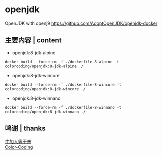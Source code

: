 # openjdk
OpenJDK with openj9
https://github.com/AdoptOpenJDK/openjdk-docker

## 主要内容 | content
* openjdk:8-jdk-alpine
~~~
docker build --force-rm -f ./dockerfile-8-alpine -t colorcoding/openjdk:8-jdk-alpine ./
~~~
* openjdk:8-jdk-wincore
~~~
docker build --force-rm -f ./dockerfile-8-wincore -t colorcoding/openjdk:8-jdk-wincore ./
~~~
* openjdk:8-jdk-winnano
~~~
docker build --force-rm -f ./dockerfile-8-winnano -t colorcoding/openjdk:8-jdk-winnano ./
~~~

## 鸣谢 | thanks
[牛加人等于朱](http://baike.baidu.com/view/1769.htm "NiurenZhu")<br>
[Color-Coding](http://colorcoding.org/ "咔啦工作室")<br>
